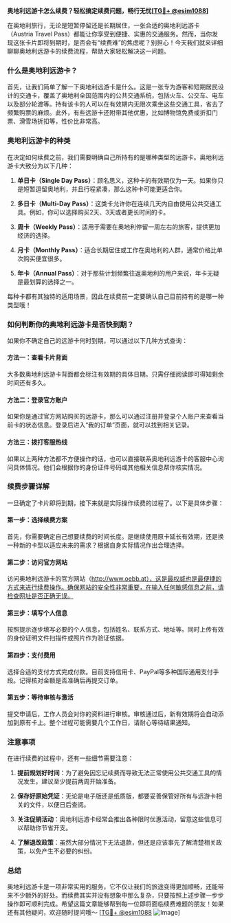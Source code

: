 **奥地利远游卡怎么续费？轻松搞定续费问题，畅行无忧[[TG💪+ @esim1088](https://t.me/s/esim1088)]**

在奥地利旅行，无论是短暂停留还是长期居住，一张合适的奥地利远游卡（Austria Travel Pass）都能让你享受到便捷、实惠的交通服务。然而，当你发现这张卡片即将到期时，是否会有“续费难”的焦虑呢？别担心！今天我们就来详细聊聊奥地利远游卡的续费流程，帮助大家轻松解决这一问题。

### 什么是奥地利远游卡？

首先，让我们简单了解一下奥地利远游卡是什么。这是一张专为游客和短期居民设计的交通卡，覆盖了奥地利全国范围内的公共交通系统，包括火车、公交车、电车以及部分轮渡等。持有该卡的人可以在有效期内无限次乘坐这些交通工具，省去了频繁购票的麻烦。此外，有些远游卡还附带其他优惠，比如博物馆免费或折扣门票、滑雪场折扣等，性价比非常高。

### 奥地利远游卡的种类

在决定如何续费之前，我们需要明确自己所持有的是哪种类型的远游卡。奥地利远游卡大致分为以下几种：

1. **单日卡（Single Day Pass）**：顾名思义，这种卡的有效期仅为一天。如果你只是短暂逗留奥地利，并且行程紧凑，那么这种卡可能更适合你。
   
2. **多日卡（Multi-Day Pass）**：这类卡允许你在连续几天内自由使用公共交通工具。例如，你可以选择购买2天、3天或者更长时间的卡。

3. **周卡（Weekly Pass）**：适用于需要在奥地利停留一周左右的旅客，提供更加经济的选择。

4. **月卡（Monthly Pass）**：适合长期居住或工作在奥地利的人群，通常价格比单次购买便宜很多。

5. **年卡（Annual Pass）**：对于那些计划频繁往返奥地利的用户来说，年卡无疑是最划算的选择之一。

每种卡都有其独特的适用场景，因此在续费前一定要确认自己目前持有的是哪一种类型哦！

### 如何判断你的奥地利远游卡是否快到期？

如果你不确定自己的远游卡何时到期，可以通过以下几种方式查询：

#### 方法一：查看卡片背面
大多数奥地利远游卡背面都会标注有效期的具体日期。只需仔细阅读即可得知剩余时间还有多久。

#### 方法二：登录官方账户
如果你是通过官方网站购买的远游卡，那么可以通过注册并登录个人账户来查看当前卡的状态信息。登录后进入“我的订单”页面，就可以找到相关记录。

#### 方法三：拨打客服热线
如果以上两种方法都不方便操作的话，也可以直接联系奥地利远游卡的客服中心询问具体情况。他们会根据你的身份证件号码或其他相关信息帮你核实情况。

### 续费步骤详解

一旦确定了卡片即将到期，接下来就是实际操作续费的过程了。以下是具体步骤：

#### 第一步：选择续费方案
首先，你需要确定自己想要续费的时间长度。是继续使用原卡延长有效期，还是换一种新的卡型以适应未来的需求？根据自身实际情况作出合理选择。

#### 第二步：访问官方网站
访问奥地利远游卡的官方网站（http://www.oebb.at），这是最权威也是最便捷的方式来进行续费操作。确保网站的安全性非常重要，在输入任何敏感信息之前，请检查网址是否正确无误。

#### 第三步：填写个人信息
按照提示逐步填写必要的个人信息，包括姓名、联系方式、地址等。同时上传有效的身份证明文件扫描件或照片作为验证依据。

#### 第四步：支付费用
选择合适的支付方式完成付款。目前支持信用卡、PayPal等多种国际通用支付手段。记得核对金额是否准确后再提交订单。

#### 第五步：等待审核与激活
提交申请后，工作人员会对你的资料进行审核。审核通过后，新有效期将会自动添加到原有卡上。整个过程可能需要几个工作日，请耐心等待结果通知。

### 注意事项

在进行续费的过程中，还有一些细节需要注意：

1. **提前规划好时间**：为了避免因忘记续费而导致无法正常使用公共交通工具的情况发生，建议至少提前两周开始准备。

2. **保存好原始凭证**：无论是电子版还是纸质版，都要妥善保管好所有与远游卡相关的文件，以便日后查阅。

3. **关注促销活动**：奥地利远游卡经常会推出各种限时优惠活动，留意这些信息可以帮助你节省开支。

4. **了解退改政策**：虽然大部分情况下无法退款，但还是应该事先了解清楚相关政策，以免产生不必要的纠纷。

### 总结

奥地利远游卡是一项非常实用的服务，它不仅让我们的旅途变得更加顺畅，还能带来不少额外的好处。而续费其实并没有想象中那么复杂，只要按照上述步骤一步步操作即可顺利完成。希望这篇文章能够帮到每一位即将面临续费难题的朋友！如果还有其他疑问，欢迎随时提问哦～ [[TG💪+ @esim1088](https://t.me/s/esim1088) ![Image](https://i.postimg.cc/4NQfJmqS/Snipaste-2025-05-13-00-14-12.png)]